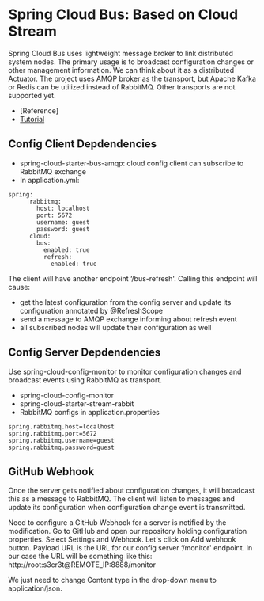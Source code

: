 # Spring Cloud Bus: Based on Cloud Stream

Spring Cloud Bus uses lightweight message broker to link distributed system nodes. The primary usage is to broadcast configuration changes 
or other management information. We can think about it as a distributed Actuator. The project uses AMQP broker as the transport, 
but Apache Kafka or Redis can be utilized instead of RabbitMQ. Other transports are not supported yet.

- [Reference]
- [Tutorial](https://www.baeldung.com/spring-cloud-bus)

## Config Client Depdendencies
- spring-cloud-starter-bus-amqp: cloud config client can subscribe to RabbitMQ exchange
- In application.yml:
```
spring:
	  rabbitmq:
	    host: localhost
	    port: 5672
	    username: guest
	    password: guest
	  cloud:
	    bus:
	      enabled: true
	      refresh:
	        enabled: true
```
The client will have another endpoint ‘/bus-refresh'. Calling this endpoint will cause:
- get the latest configuration from the config server and update its configuration annotated by @RefreshScope
- send a message to AMQP exchange informing about refresh event
- all subscribed nodes will update their configuration as well

## Config Server Depdendencies
Use spring-cloud-config-monitor to monitor configuration changes and broadcast events using RabbitMQ as transport.

- spring-cloud-config-monitor
- spring-cloud-starter-stream-rabbit
- RabbitMQ configs in application.properties

```
spring.rabbitmq.host=localhost
spring.rabbitmq.port=5672
spring.rabbitmq.username=guest
spring.rabbitmq.password=guest
```

## GitHub Webhook

Once the server gets notified about configuration changes, it will broadcast this as a message to RabbitMQ. 
The client will listen to messages and update its configuration when configuration change event is transmitted. 

Need to configure a GitHub Webhook for a server is notified by the modification. Go to GitHub and open our 
repository holding configuration properties. Select Settings and Webhook. Let's click on Add webhook button.
Payload URL is the URL for our config server ‘/monitor' endpoint. In our case the URL will be something like this:
http://root:s3cr3t@REMOTE_IP:8888/monitor

We just need to change Content type in the drop-down menu to application/json. 
